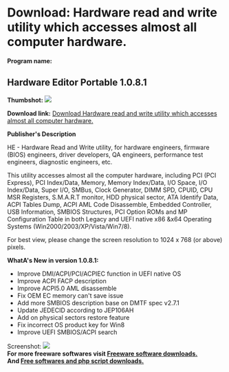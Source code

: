 # Download: Hardware read and write utility which accesses almost all computer hardware.

**Program name:**

## Hardware Editor Portable 1.0.8.1

  
**Thumbshot:** ![](http://www.freewarefiles.com/screenshot/hardwareedtior_md.jpg)   
  
**Download link:** [Download Hardware read and write utility which accesses almost all computer hardware.](http://freesoftwares.boysofts.com/Hardware-Editor-Portable_program_81651.html)  
  


**Publisher's Description**  
  


HE - Hardware Read and Write utility, for hardware engineers, firmware (BIOS) engineers, driver developers, QA engineers, performance test engineers, diagnostic engineers, etc. 

This utility accesses almost all the computer hardware, including PCI (PCI Express), PCI Index/Data, Memory, Memory Index/Data, I/O Space, I/O Index/Data, Super I/O, SMBus, Clock Generator, DIMM SPD, CPUID, CPU MSR Registers, S.M.A.R.T monitor, HDD physical sector, ATA Identify Data, ACPI Tables Dump, ACPI AML Code Disassemble, Embedded Controller, USB Information, SMBIOS Structures, PCI Option ROMs and MP Configuration Table in both Legacy and UEFI native x86 &x64 Operating Systems (Win2000/2003/XP/Vista/Win7/8).

For best view, please change the screen resolution to 1024 x 768 (or above) pixels.

**WhatA's New in version 1.0.8.1:**

  * Improve DMI/ACPI/PCI/ACPIEC function in UEFI native OS 
  * Improve ACPI FACP description 
  * Improve ACPI5.0 AML disassemble 
  * Fix OEM EC memory can't save issue 
  * Add more SMBIOS description base on DMTF spec v2.7.1 
  * Update JEDECID according to JEP106AH 
  * Add on physical sectors restore feature 
  * Fix incorrect OS product key for Win8 
  * Improve UEFI SMBIOS/ACPI search 

  
  
Screenshot: ![](http://www.freewarefiles.com/screenshot/hardwareedtior.jpg)   
**For more freeware softwares visit [Freeware software downloads.](http://freesoftwares.boysofts.com/)**   
**And [Free softwares and php script downloads.](http://www.boysofts.com/)**
